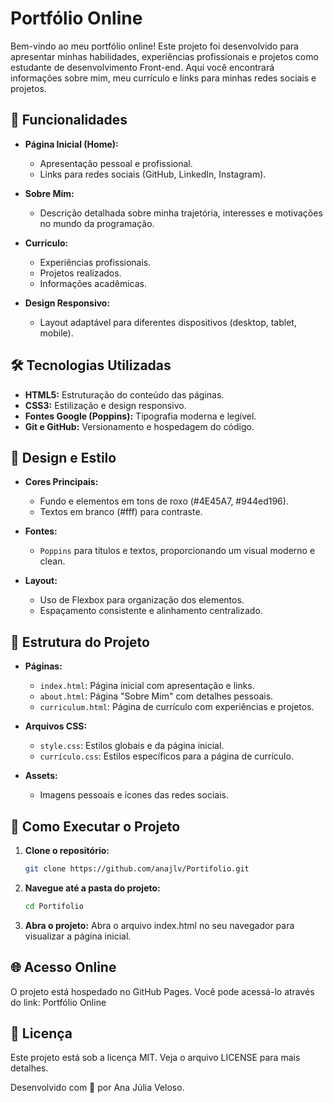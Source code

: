 # Portfólio Online

Bem-vindo ao meu portfólio online! Este projeto foi desenvolvido para apresentar minhas habilidades, experiências profissionais e projetos como estudante de desenvolvimento Front-end. Aqui você encontrará informações sobre mim, meu currículo e links para minhas redes sociais e projetos.

## 🚀 Funcionalidades

- **Página Inicial (Home):**
  - Apresentação pessoal e profissional.
  - Links para redes sociais (GitHub, LinkedIn, Instagram).

- **Sobre Mim:**
  - Descrição detalhada sobre minha trajetória, interesses e motivações no mundo da programação.

- **Currículo:**
  - Experiências profissionais.
  - Projetos realizados.
  - Informações acadêmicas.

- **Design Responsivo:**
  - Layout adaptável para diferentes dispositivos (desktop, tablet, mobile).

## 🛠️ Tecnologias Utilizadas

- **HTML5:** Estruturação do conteúdo das páginas.
- **CSS3:** Estilização e design responsivo.
- **Fontes Google (Poppins):** Tipografia moderna e legível.
- **Git e GitHub:** Versionamento e hospedagem do código.

## 🎨 Design e Estilo

- **Cores Principais:**
  - Fundo e elementos em tons de roxo (#4E45A7, #944ed196).
  - Textos em branco (#fff) para contraste.

- **Fontes:**
  - `Poppins` para títulos e textos, proporcionando um visual moderno e clean.

- **Layout:**
  - Uso de Flexbox para organização dos elementos.
  - Espaçamento consistente e alinhamento centralizado.

## 📂 Estrutura do Projeto

- **Páginas:**
  - `index.html`: Página inicial com apresentação e links.
  - `about.html`: Página "Sobre Mim" com detalhes pessoais.
  - `curriculum.html`: Página de currículo com experiências e projetos.

- **Arquivos CSS:**
  - `style.css`: Estilos globais e da página inicial.
  - `currículo.css`: Estilos específicos para a página de currículo.

- **Assets:**
  - Imagens pessoais e ícones das redes sociais.

## 🔧 Como Executar o Projeto

1. **Clone o repositório:**
   ```bash
   git clone https://github.com/anajlv/Portifolio.git


2. **Navegue até a pasta do projeto:**
   ```bash
   cd Portifolio
3. **Abra o projeto:**
Abra o arquivo index.html no seu navegador para visualizar a página inicial.

## 🌐 Acesso Online
O projeto está hospedado no GitHub Pages. Você pode acessá-lo através do link:
Portfólio Online

## 📝 Licença
Este projeto está sob a licença MIT. Veja o arquivo LICENSE para mais detalhes.

Desenvolvido com 💜 por Ana Júlia Veloso.
